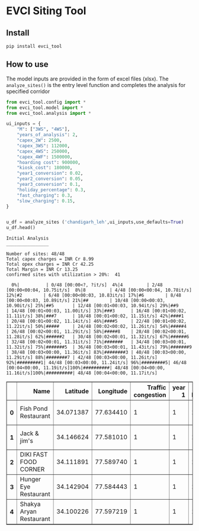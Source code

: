 EVCI Siting Tool
================

<!-- WARNING: THIS FILE WAS AUTOGENERATED! DO NOT EDIT! -->

## Install

`pip install evci_tool`

## How to use

The model inputs are provided in the form of excel files (xlsx). The
`analyze_sites()` is the entry level function and completes the analysis
for specified corridor

``` python
from evci_tool.config import *
from evci_tool.model import *
from evci_tool.analysis import *

ui_inputs = { 
    "M": ["3WS", "4WS"],
    "years_of_analysis": 2,
    "capex_2W": 2500,
    "capex_3WS": 112000,
    "capex_4WS": 250000,
    "capex_4WF": 1500000,
    "hoarding cost": 900000,
    "kiosk_cost": 180000,
    "year1_conversion": 0.02,
    "year2_conversion": 0.05,
    "year3_conversion": 0.1,
    "holiday_percentage": 0.3,
    "fast_charging": 0.3,
    "slow_charging": 0.15,
}


u_df = analyze_sites ('chandigarh_leh',ui_inputs,use_defaults=True)
u_df.head()
```


    Initial Analysis
    ________________

    Number of sites: 48/48
    Total capex charges = INR Cr 8.99
    Total opex charges = INR Cr 42.25
    Total Margin = INR Cr 13.25
    confirmed sites with utilization > 20%:  41

      0%|          | 0/48 [00:00<?, ?it/s]  4%|4         | 2/48 [00:00<00:04, 10.75it/s]  8%|8         | 4/48 [00:00<00:04, 10.78it/s] 12%|#2        | 6/48 [00:00<00:03, 10.83it/s] 17%|#6        | 8/48 [00:00<00:03, 10.89it/s] 21%|##        | 10/48 [00:00<00:03, 10.90it/s] 25%|##5       | 12/48 [00:01<00:03, 10.94it/s] 29%|##9       | 14/48 [00:01<00:03, 11.00it/s] 33%|###3      | 16/48 [00:01<00:02, 11.11it/s] 38%|###7      | 18/48 [00:01<00:02, 11.15it/s] 42%|####1     | 20/48 [00:01<00:02, 11.14it/s] 46%|####5     | 22/48 [00:01<00:02, 11.22it/s] 50%|#####     | 24/48 [00:02<00:02, 11.26it/s] 54%|#####4    | 26/48 [00:02<00:01, 11.29it/s] 58%|#####8    | 28/48 [00:02<00:01, 11.28it/s] 62%|######2   | 30/48 [00:02<00:01, 11.32it/s] 67%|######6   | 32/48 [00:02<00:01, 11.31it/s] 71%|#######   | 34/48 [00:03<00:01, 11.32it/s] 75%|#######5  | 36/48 [00:03<00:01, 11.43it/s] 79%|#######9  | 38/48 [00:03<00:00, 11.36it/s] 83%|########3 | 40/48 [00:03<00:00, 11.29it/s] 88%|########7 | 42/48 [00:03<00:00, 11.26it/s] 92%|#########1| 44/48 [00:03<00:00, 11.24it/s] 96%|#########5| 46/48 [00:04<00:00, 11.19it/s]100%|##########| 48/48 [00:04<00:00, 11.16it/s]100%|##########| 48/48 [00:04<00:00, 11.17it/s]

<div>
<style scoped>
    .dataframe tbody tr th:only-of-type {
        vertical-align: middle;
    }

    .dataframe tbody tr th {
        vertical-align: top;
    }

    .dataframe thead th {
        text-align: right;
    }
</style>
<table border="1" class="dataframe">
  <thead>
    <tr style="text-align: right;">
      <th></th>
      <th>Name</th>
      <th>Latitude</th>
      <th>Longitude</th>
      <th>Traffic congestion</th>
      <th>year 1</th>
      <th>kiosk hoarding</th>
      <th>hoarding margin</th>
      <th>geometry</th>
      <th>utilization</th>
      <th>unserviced</th>
      <th>capex</th>
      <th>opex</th>
      <th>margin</th>
      <th>max vehicles</th>
      <th>estimated vehicles</th>
    </tr>
  </thead>
  <tbody>
    <tr>
      <th>0</th>
      <td>Fish Pond Restaurant</td>
      <td>34.071387</td>
      <td>77.634410</td>
      <td>1</td>
      <td>1</td>
      <td>1</td>
      <td>270000</td>
      <td>POINT (77.63441 34.07139)</td>
      <td>0.647994</td>
      <td>0.188651</td>
      <td>1872000.0</td>
      <td>7.949308e+06</td>
      <td>2.632397e+06</td>
      <td>44.0</td>
      <td>29.0</td>
    </tr>
    <tr>
      <th>1</th>
      <td>Jack &amp; jim's</td>
      <td>34.146624</td>
      <td>77.581010</td>
      <td>1</td>
      <td>1</td>
      <td>1</td>
      <td>270000</td>
      <td>POINT (77.58101 34.14662)</td>
      <td>0.002483</td>
      <td>0.000000</td>
      <td>1872000.0</td>
      <td>3.475824e+06</td>
      <td>1.961374e+06</td>
      <td>44.0</td>
      <td>0.0</td>
    </tr>
    <tr>
      <th>2</th>
      <td>DIKI FAST FOOD CORNER</td>
      <td>34.111891</td>
      <td>77.589740</td>
      <td>1</td>
      <td>1</td>
      <td>1</td>
      <td>270000</td>
      <td>POINT (77.58974 34.11189)</td>
      <td>0.781058</td>
      <td>0.322434</td>
      <td>1872000.0</td>
      <td>9.709403e+06</td>
      <td>2.896411e+06</td>
      <td>44.0</td>
      <td>34.0</td>
    </tr>
    <tr>
      <th>3</th>
      <td>Hunger Eye Restaurant</td>
      <td>34.142904</td>
      <td>77.584443</td>
      <td>1</td>
      <td>1</td>
      <td>1</td>
      <td>270000</td>
      <td>POINT (77.58444 34.14290)</td>
      <td>0.350293</td>
      <td>0.050997</td>
      <td>1872000.0</td>
      <td>5.266601e+06</td>
      <td>2.229991e+06</td>
      <td>44.0</td>
      <td>15.0</td>
    </tr>
    <tr>
      <th>4</th>
      <td>Shakya Aryan Restaurant</td>
      <td>34.100226</td>
      <td>77.597219</td>
      <td>1</td>
      <td>1</td>
      <td>1</td>
      <td>270000</td>
      <td>POINT (77.59722 34.10023)</td>
      <td>0.488419</td>
      <td>0.087652</td>
      <td>1872000.0</td>
      <td>6.280517e+06</td>
      <td>2.382078e+06</td>
      <td>44.0</td>
      <td>21.0</td>
    </tr>
  </tbody>
</table>
</div>
